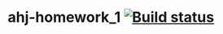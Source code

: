 # ahj-homework_1 [![Build status](https://ci.appveyor.com/api/projects/status/mystqf1rslaj63wr?svg=true)](https://ci.appveyor.com/project/Elena-diploma/ahj-homework-1)


